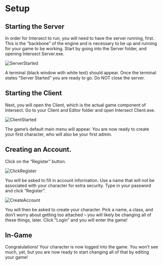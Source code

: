 # Setup

## Starting the Server
In order for Intersect to run, you will need to have the server running, first. This is the “backbone” of the engine and is necessary to be up and running for your game to be working.
Start by going into the Server folder, and opening Intersect Server.exe.

![ServerStarted](http://www.ascensiongamedev.com/resources/filehost/a65f2516e77a8dbcca43e2239a194cad.png)

A terminal (black window with white text) should appear. Once the terminal states “Server Started” you are ready to go. Do NOT close the server.


## Starting the Client
Next, you will open the Client, which is the actual game component of Intersect.
Go to your Client and Editor folder and open Intersect Client.exe.
 
![ClientStarted](http://www.ascensiongamedev.com/resources/filehost/7d6fb88ed7da7c68317e8f4e427c56ba.png)

The game’s default main menu will appear. You are now ready to create your first character, who will also be your first admin.


## Creating an Account.
Click on the “Register” button.
 
![ClickRegister](http://www.ascensiongamedev.com/resources/filehost/fe965e58f48769784b5408936c2b0f70.png)

You will be asked to fill in account information. Use a name that will not be associated with your character for extra security. Type in your password and click “Register”.

![CreateAccount](http://www.ascensiongamedev.com/resources/filehost/fc9db6f3fc12e0f70e1530dbe9b75bed.png)

You will then be asked to create your character. Pick a name, a class, and don’t worry about getting too attached – you will likely be changing all of these things, later.
Click “Login” and you will enter the game!
 

 ## In-Game
 Congratulations! Your character is now logged into the game. You won’t see much, yet, but you are now ready to start changing all of that by editing your game!